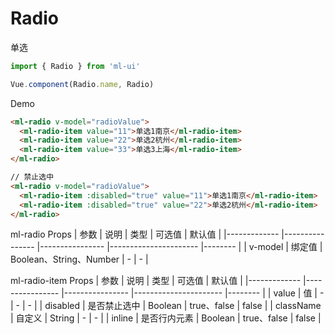 # Radio

单选
```js
import { Radio } from 'ml-ui'

Vue.component(Radio.name, Radio)
```

Demo

```html
<ml-radio v-model="radioValue">
  <ml-radio-item value="11">单选1南京</ml-radio-item>
  <ml-radio-item value="22">单选2杭州</ml-radio-item>
  <ml-radio-item value="33">单选3上海</ml-radio-item>
</ml-radio>

// 禁止选中
<ml-radio v-model="radioValue">
  <ml-radio-item :disabled="true" value="11">单选1南京</ml-radio-item>
  <ml-radio-item :disabled="true" value="22">单选2杭州</ml-radio-item>
</ml-radio>
```
ml-radio Props
| 参数          | 说明            | 类型            | 可选值                 | 默认值   |
|-------------  |---------------- |---------------- |---------------------- |-------- |
| v-model         | 绑定值		  | Boolean、String、Number  | - | - |

ml-radio-item Props
| 参数          | 说明            | 类型            | 可选值                 | 默认值   |
|-------------  |---------------- |---------------- |---------------------- |-------- |
| value         | 值	  | -  | - | - |
| disabled         | 是否禁止选中	  | Boolean  |  true、false  | false |
| className         | 自定义	  | String  | - | - |
| inline         | 是否行内元素	  | Boolean  |  true、false | false |
